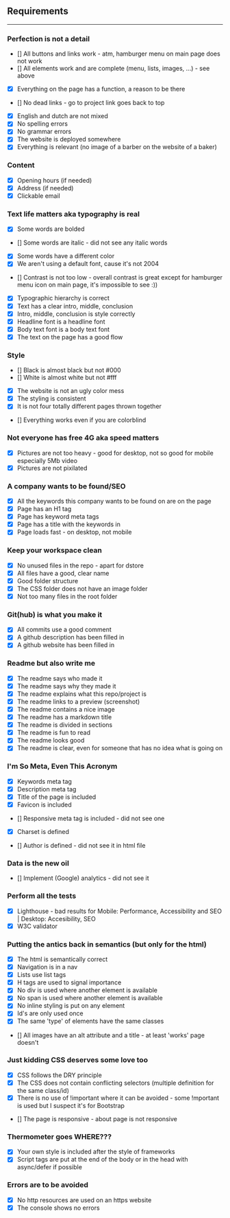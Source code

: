 ## Requirements

---

### Perfection is not a detail

- [] All buttons and links work - atm, hamburger menu on main page does not work
- [] All elements work and are complete (menu, lists, images, ...) - see above
- [x] Everything on the page has a function, a reason to be there
- [] No dead links - go to project link goes back to top
- [x] English and dutch are not mixed
- [x] No spelling errors
- [x] No grammar errors
- [x] The website is deployed somewhere
- [x] Everything is relevant (no image of a barber on the website of a baker)

### Content

- [x] Opening hours (if needed)
- [x] Address (if needed)
- [x] Clickable email

### Text life matters aka typography is real

- [x] Some words are bolded
- [] Some words are italic - did not see any italic words
- [x] Some words have a different color
- [x] We aren't using a default font, cause it's not 2004
- [] Contrast is not too low - overall contrast is great except for hamburger menu icon on main page, it's impossible to see :))
- [x] Typographic hierarchy is correct
- [x] Text has a clear intro, middle, conclusion
- [x] Intro, middle, conclusion is style correctly
- [x] Headline font is a headline font
- [x] Body text font is a body text font
- [x] The text on the page has a good flow

### Style

- [] Black is almost black but not #000
- [] White is almost white but not #fff
- [x] The website is not an ugly color mess
- [x] The styling is consistent
- [x] It is not four totally different pages thrown together
- [] Everything works even if you are colorblind

### Not everyone has free 4G aka speed matters

- [x] Pictures are not too heavy - good for desktop, not so good for mobile especially 5Mb video
- [x] Pictures are not pixilated

### A company wants to be found/SEO

- [x] All the keywords this company wants to be found on are on the page
- [x] Page has an H1 tag
- [x] Page has keyword meta tags
- [x] Page has a title with the keywords in
- [x] Page loads fast - on desktop, not mobile

### Keep your workspace clean

- [x] No unused files in the repo - apart for dstore
- [x] All files have a good, clear name
- [x] Good folder structure
- [x] The CSS folder does not have an image folder
- [x] Not too many files in the root folder

### Git(hub) is what you make it

- [x] All commits use a good comment
- [x] A github description has been filled in
- [x] A github website has been filled in

### Readme but also write me

- [x] The readme says who made it
- [x] The readme says why they made it
- [x] The readme explains what this repo/project is
- [x] The readme links to a preview (screenshot)
- [x] The readme contains a nice image
- [x] The readme has a markdown title
- [x] The readme is divided in sections
- [x] The readme is fun to read
- [x] The readme looks good
- [x] The readme is clear, even for someone that has no idea what is going on

### I'm So Meta, Even This Acronym

- [x] Keywords meta tag
- [x] Description meta tag
- [x] Title of the page is included
- [x] Favicon is included
- [] Responsive meta tag is included - did not see one
- [x] Charset is defined
- [] Author is defined - did not see it in html file

### Data is the new oil

- [] Implement (Google) analytics - did not see it

### Perform all the tests

- [x] Lighthouse - bad results for Mobile: Performance, Accessibility  and SEO | Desktop: Accesibility, SEO
- [x] W3C validator

### Putting the antics back in semantics (but only for the html)

- [x] The html is semantically correct
- [x] Navigation is in a nav
- [x] Lists use list tags
- [x] H tags are used to signal importance
- [x] No div is used where another element is available
- [x] No span is used where another element is available
- [x] No inline styling is put on any element
- [x] Id's are only used once
- [x] The same 'type' of elements have the same classes
- [] All images have an alt attribute and a title - at least 'works' page doesn't

### Just kidding CSS deserves some love too

- [x] CSS follows the DRY principle
- [x] The CSS does not contain conflicting selectors (multiple definition for the same class/id)
- [x] There is no use of !important where it can be avoided - some !mportant is used but I suspect it's for Bootstrap
- [] The page is responsive - about page is not responsive

### Thermometer goes WHERE???

- [x] Your own style is included after the style of frameworks
- [x] Script tags are put at the end of the body or in the head with async/defer if possible

### Errors are to be avoided

- [x] No http resources are used on an https website
- [x] The console shows no errors
